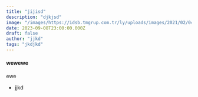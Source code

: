 ```yaml
---
title: "jijisd"
description: "djkjsd"
image: "/images/https://idsb.tmgrup.com.tr/ly/uploads/images/2021/02/04/90829.jpg"
date: 2023-09-08T23:00:00.000Z
draft: false
author: "jjkd"
tags: "jkdjkd"
---
```


#### wewewe

ewe



- jjkd